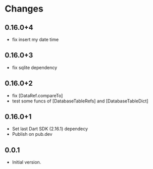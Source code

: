 # Changes

## 0.16.0+4

- fix insert my date time

## 0.16.0+3

- fix sqlite dependency

## 0.16.0+2

- fix [DataRef.compareTo]
- test some funcs of [DatabaseTableRefs] and [DatabaseTableDict]

## 0.16.0+1

- Set last Dart SDK (2.16.1) dependecy
- Publish on pub.dev

## 0.0.1

- Initial version.
